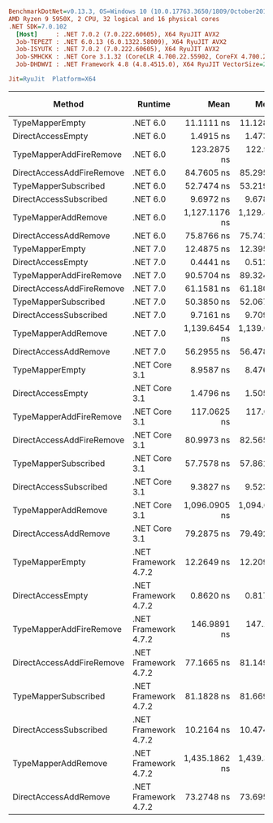``` ini

BenchmarkDotNet=v0.13.3, OS=Windows 10 (10.0.17763.3650/1809/October2018Update/Redstone5), VM=Hyper-V
AMD Ryzen 9 5950X, 2 CPU, 32 logical and 16 physical cores
.NET SDK=7.0.102
  [Host]     : .NET 7.0.2 (7.0.222.60605), X64 RyuJIT AVX2
  Job-TEPEZT : .NET 6.0.13 (6.0.1322.58009), X64 RyuJIT AVX2
  Job-ISYUTK : .NET 7.0.2 (7.0.222.60605), X64 RyuJIT AVX2
  Job-SMHCKK : .NET Core 3.1.32 (CoreCLR 4.700.22.55902, CoreFX 4.700.22.56512), X64 RyuJIT AVX2
  Job-DHDWVI : .NET Framework 4.8 (4.8.4515.0), X64 RyuJIT VectorSize=256

Jit=RyuJit  Platform=X64  

```
|                    Method |              Runtime |          Mean |        Median |    Ratio |   Gen0 | Allocated | Alloc Ratio |
|-------------------------- |--------------------- |--------------:|--------------:|---------:|-------:|----------:|------------:|
|           TypeMapperEmpty |             .NET 6.0 |    11.1111 ns |    11.1289 ns |    12.87 | 0.0038 |      64 B |          NA |
|         DirectAccessEmpty |             .NET 6.0 |     1.4915 ns |     1.4735 ns |     1.74 |      - |         - |          NA |
|   TypeMapperAddFireRemove |             .NET 6.0 |   123.2875 ns |   122.9545 ns |   141.23 | 0.0134 |     224 B |          NA |
| DirectAccessAddFireRemove |             .NET 6.0 |    84.7605 ns |    85.2957 ns |    98.09 | 0.0114 |     192 B |          NA |
|      TypeMapperSubscribed |             .NET 6.0 |    52.7474 ns |    53.2190 ns |    60.96 | 0.0057 |      96 B |          NA |
|    DirectAccessSubscribed |             .NET 6.0 |     9.6972 ns |     9.6786 ns |    11.19 | 0.0038 |      64 B |          NA |
|       TypeMapperAddRemove |             .NET 6.0 | 1,127.1176 ns | 1,129.8637 ns | 1,314.95 | 0.0191 |     344 B |          NA |
|     DirectAccessAddRemove |             .NET 6.0 |    75.8766 ns |    75.7417 ns |    87.00 | 0.0091 |     152 B |          NA |
|           TypeMapperEmpty |             .NET 7.0 |    12.4875 ns |    12.3956 ns |    14.61 | 0.0038 |      64 B |          NA |
|         DirectAccessEmpty |             .NET 7.0 |     0.4441 ns |     0.5127 ns |     0.52 |      - |         - |          NA |
|   TypeMapperAddFireRemove |             .NET 7.0 |    90.5704 ns |    89.3244 ns |   105.84 | 0.0134 |     224 B |          NA |
| DirectAccessAddFireRemove |             .NET 7.0 |    61.1581 ns |    61.1808 ns |    71.22 | 0.0114 |     192 B |          NA |
|      TypeMapperSubscribed |             .NET 7.0 |    50.3850 ns |    52.0674 ns |    58.30 | 0.0057 |      96 B |          NA |
|    DirectAccessSubscribed |             .NET 7.0 |     9.7161 ns |     9.7094 ns |    11.22 | 0.0038 |      64 B |          NA |
|       TypeMapperAddRemove |             .NET 7.0 | 1,139.6454 ns | 1,139.0415 ns | 1,327.47 | 0.0191 |     344 B |          NA |
|     DirectAccessAddRemove |             .NET 7.0 |    56.2955 ns |    56.4786 ns |    64.81 | 0.0091 |     152 B |          NA |
|           TypeMapperEmpty |        .NET Core 3.1 |     8.9587 ns |     8.4769 ns |    13.51 | 0.0038 |      64 B |          NA |
|         DirectAccessEmpty |        .NET Core 3.1 |     1.4796 ns |     1.5050 ns |     1.73 |      - |         - |          NA |
|   TypeMapperAddFireRemove |        .NET Core 3.1 |   117.0625 ns |   117.0924 ns |   134.00 | 0.0134 |     224 B |          NA |
| DirectAccessAddFireRemove |        .NET Core 3.1 |    80.9973 ns |    82.5652 ns |    93.15 | 0.0114 |     192 B |          NA |
|      TypeMapperSubscribed |        .NET Core 3.1 |    57.7578 ns |    57.8612 ns |    66.60 | 0.0057 |      96 B |          NA |
|    DirectAccessSubscribed |        .NET Core 3.1 |     9.3827 ns |     9.5230 ns |    10.33 | 0.0038 |      64 B |          NA |
|       TypeMapperAddRemove |        .NET Core 3.1 | 1,096.0905 ns | 1,094.6825 ns | 1,279.76 | 0.0191 |     344 B |          NA |
|     DirectAccessAddRemove |        .NET Core 3.1 |    79.2875 ns |    79.4925 ns |    91.82 | 0.0091 |     152 B |          NA |
|           TypeMapperEmpty | .NET Framework 4.7.2 |    12.2649 ns |    12.2095 ns |    14.20 | 0.0102 |      64 B |          NA |
|         DirectAccessEmpty | .NET Framework 4.7.2 |     0.8620 ns |     0.8173 ns |     1.00 |      - |         - |          NA |
|   TypeMapperAddFireRemove | .NET Framework 4.7.2 |   146.9891 ns |   147.2573 ns |   170.16 | 0.0355 |     225 B |          NA |
| DirectAccessAddFireRemove | .NET Framework 4.7.2 |    77.1665 ns |    81.1490 ns |    92.45 | 0.0305 |     193 B |          NA |
|      TypeMapperSubscribed | .NET Framework 4.7.2 |    81.1828 ns |    81.6699 ns |    94.04 | 0.0153 |      96 B |          NA |
|    DirectAccessSubscribed | .NET Framework 4.7.2 |    10.2164 ns |    10.4741 ns |    11.84 | 0.0102 |      64 B |          NA |
|       TypeMapperAddRemove | .NET Framework 4.7.2 | 1,435.1862 ns | 1,439.3614 ns | 1,662.27 | 0.0534 |     345 B |          NA |
|     DirectAccessAddRemove | .NET Framework 4.7.2 |    73.2748 ns |    73.6951 ns |    84.85 | 0.0242 |     152 B |          NA |
